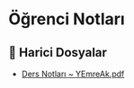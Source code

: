 # Öğrenci Notları


<!--Index-->

## 📂 Harici Dosyalar

- [Ders Notları ~ YEmreAk.pdf](./Ders%20Notlar%C4%B1%20~%20YEmreAk.pdf)


<!--Index-->

